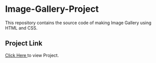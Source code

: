 # Image-Gallery-Project

This repository contains the source code of making Image Gallery using HTML and CSS.
<br>
<h2>Project Link </h2><span><a href="https://aniketkumar7.github.io/Image-Gallery-Project/"  target="_blank">Click Here </a> to view Project.</span>

